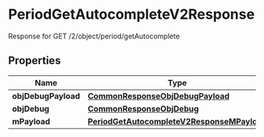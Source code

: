

# PeriodGetAutocompleteV2Response

Response for GET /2/object/period/getAutocomplete

## Properties

| Name | Type | Description | Notes |
|------------ | ------------- | ------------- | -------------|
|**objDebugPayload** | [**CommonResponseObjDebugPayload**](CommonResponseObjDebugPayload.md) |  |  |
|**objDebug** | [**CommonResponseObjDebug**](CommonResponseObjDebug.md) |  |  [optional] |
|**mPayload** | [**PeriodGetAutocompleteV2ResponseMPayload**](PeriodGetAutocompleteV2ResponseMPayload.md) |  |  |



